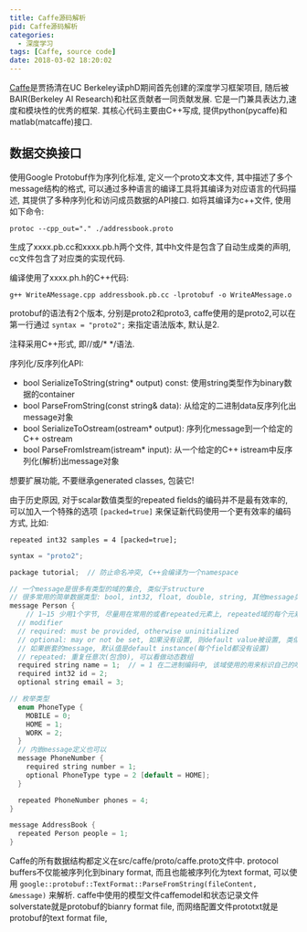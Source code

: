 ```yaml
---
title: Caffe源码解析
pid: Caffe源码解析
categories:
  - 深度学习
tags: [Caffe, source code]
date: 2018-03-02 18:20:02
---
```


[Caffe](https://github.com/BVLC/caffe)是贾扬清在UC Berkeley读phD期间首先创建的深度学习框架项目, 随后被BAIR(Berkeley AI Research)和社区贡献者一同贡献发展. 它是一门兼具表达力,速度和模块性的优秀的框架. 
  其核心代码主要由C++写成, 提供python(pycaffe)和matlab(matcaffe)接口.
<!-- more -->

## 数据交换接口

使用Google Protobuf作为序列化标准, 定义一个proto文本文件, 其中描述了多个message结构的格式, 可以通过多种语言的编译工具将其编译为对应语言的代码描述, 其提供了多种序列化和访问成员数据的API接口.
  如将其编译为c++文件, 使用如下命令:

    protoc --cpp_out="." ./addressbook.proto 

  生成了xxxx.pb.cc和xxxx.pb.h两个文件, 其中h文件是包含了自动生成类的声明, cc文件包含了对应类的实现代码.

  编译使用了xxxx.ph.h的C++代码:

    g++ WriteAMessage.cpp addressbook.pb.cc -lprotobuf -o WriteAMessage.o   

  
protobuf的语法有2个版本, 分别是proto2和proto3, caffe使用的是proto2,可以在第一行通过 `syntax = "proto2";` 来指定语法版本, 默认是2.

注释采用C++形式, 即//或/* */语法.

序列化/反序列化API:

 * bool SerializeToString(string* output) const: 使用string类型作为binary数据的container
 * bool ParseFromString(const string& data): 从给定的二进制data反序列化出message对象
 * bool SerializeToOstream(ostream* output): 序列化message到一个给定的C++ ostream
 * bool ParseFromIstream(istream* input): 从一个给定的C++ istream中反序列化(解析)出message对象

想要扩展功能, 不要继承generated classes, 包装它!

由于历史原因, 对于scalar数值类型的repeated fields的编码并不是最有效率的, 可以加入一个特殊的选项 `[packed=true]` 来保证新代码使用一个更有效率的编码方式, 比如:
   
    repeated int32 samples = 4 [packed=true];


```cpp
syntax = "proto2";

package tutorial;  // 防止命名冲突, C++会编译为一个namespace

// 一个message是很多有类型的域的集合, 类似于structure
// 很多常用的简单数据类型: bool, int32, float, double, string, 其他message类型, enum类型等
message Person {
    // 1~15 少用1个字节, 尽量用在常用的或者repeated元素上, repeated域的每个元素都需重新编码tag, 所以小tag优化尤其适合repeated field
  // modifier 
  // required: must be provided, otherwise uninitialized
  // optional: may or not be set, 如果没有设置, 则default value被设置, 类似于PhoneNumber的type field, 否则, 系统默认值为: 数值类型为0, 空字符串 for strings, false for bools. 
  // 如果嵌套的message, 默认值是default instance(每个field都没有设置)
  // repeated: 重复任意次(包含0), 可以看做动态数组
  required string name = 1;  // = 1 在二进制编码中, 该域使用的用来标识自己的唯一的tag
  required int32 id = 2;
  optional string email = 3;

// 枚举类型 
  enum PhoneType {
    MOBILE = 0;
    HOME = 1;
    WORK = 2;
  }
  // 内嵌message定义也可以
  message PhoneNumber {
    required string number = 1;
    optional PhoneType type = 2 [default = HOME];
  }

  repeated PhoneNumber phones = 4;
}

message AddressBook {
  repeated Person people = 1;
}
```

Caffe的所有数据结构都定义在<span class="id">src/caffe/proto/caffe.proto</span>文件中.
protocol buffers不仅能被序列化到binary format, 而且也能被序列化为text format, 可以使用 `google::protobuf::TextFormat::ParseFromString(fileContent, &message)` 来解析.
caffe中使用的模型文件caffemodel和状态记录文件solverstate就是protobuf的bianry format file, 而网络配置文件prototxt就是protobuf的text format file, 